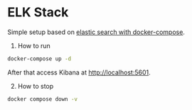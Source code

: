 # ELK Stack

Simple setup based on [elastic search with docker-compose](https://www.elastic.co/guide/en/elasticsearch/reference/current/docker.html#docker-compose-file).

1. How to run

```bash
docker-compose up -d
```

After that access Kibana at [http://localhost:5601](http://localhost:5601).

2. How to stop

```bash
docker compose down -v
```